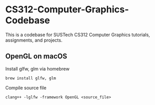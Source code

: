 # CS312-Computer-Graphics-Codebase

This is a codebase for SUSTech CS312 Computer Graphics tutorials, assignments, and projects.

## OpenGL on macOS

Install glfw, glm via homebrew

```shell
brew install glfw, glm
```

Compile source file

```shell
clang++ -lglfw -framework OpenGL <source_file>
```

